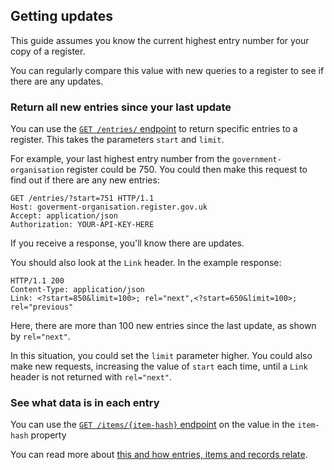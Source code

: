 ## Getting updates

This guide assumes you know the current highest entry number for your copy of a register. 

You can regularly compare this value with new queries to a register to see if there are any updates.

### Return all new entries since your last update

You can use the [`GET /entries/` endpoint](#getentries) to return specific entries to a register. This takes the parameters `start` and `limit`. 

For example, your last highest entry number from the `government-organisation` register could
be 750. You could then make this request to find out if there are any new entries:

```http
GET /entries/?start=751 HTTP/1.1
Host: goverment-organisation.register.gov.uk
Accept: application/json
Authorization: YOUR-API-KEY-HERE
```

If you receive a response, you'll know there are updates.

You should also look at the `Link` header. In the example response:

```http
HTTP/1.1 200
Content-Type: application/json
Link: <?start=850&limit=100>; rel="next",<?start=650&limit=100>; rel="previous"
```

Here, there are more than 100 new entries since the last update, as shown by `rel="next"`. 

In this situation, you could set the `limit` parameter higher. You could also make new requests, increasing the value of `start` each time, until a `Link` header is not returned with `rel="next"`.

### See what data is in each entry 

You can use the [`GET /items/{item-hash}` endpoint](#items) on the value in
the `item-hash` property 

You can read more about [this and how entries, items and records relate](how-entries-items-and-records-relate).




